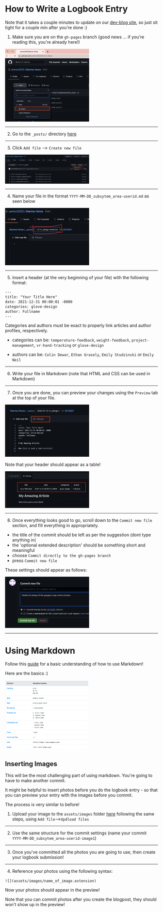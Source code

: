 # How to Write a Logbook Entry

Note that it takes a couple minutes to update on our [dev-blog site](https://uwtron2022.github.io/thermo-force/dev-blog/), so just sit tight for a couple min after you're done :)

1. Make sure you are on the ```gh-pages``` branch (good news ... if you're reading this, you're already here!)

<img src="assets/images/gh_branches.png" width="55%">

***

2. Go to the ```_posts/``` directory [here](https://github.com/uwtron2022/thermo-force/tree/gh-pages/_posts)

***

3. Click ```Add file``` --> ```Create new file```

<img src="assets/images/new_file.png" width="55%">

***

4. Name your file in the format ```YYYY-MM-DD_subsytem_area-userid.md``` as seen below

<img src="assets/images/file_naming.png" width="55%">

***

5. Insert a header (at the very beginning of your file) with the following format:

```
--- 
title: "Your Title Here"
date: 2021-12-31 00:00:01 -0000
categories: glove-design
author: Fullname
---
```

Categories and authors must be exact to properly link articles and author profiles, respectively.

- categories can be: ```temperature-feedback```, ```weight-feedback```, ```project-management```, ```vr-hand-tracking``` or ```glove-design```

- authors can be: ```Colin Dewar```, ```Ethan Grasely```, ```Emily Studzinski``` or ```Emily Neil```

***

6. Write your file in Markdown (note that HTML and CSS can be used in Markdown)

***

7. Once you are done, you can preview your changes using the ```Preview``` tab at the top of your file.

<img src="assets/images/preview_tab.png" width="55%">

Note that your header should appear as a table! 

<img src="assets/images/header_table.png" width="55%">

***

8. Once everything looks good to go, scroll down to the ```Commit new file``` section, and fill everything in appropriately.

- the title of the commit should be left as per the suggestion (dont type anything in(
- the 'optional extended description' should be something short and meaningful
- choose ```Commit directly to the gh-pages branch```
- press ```Commit new file```

These settings should appear as follows:

<img src="assets/images/commit_settings.png" width="55%">

***




# Using Markdown

Follow this [guide](https://www.markdownguide.org/cheat-sheet/) for a basic understanding of how to use Markdown!

Here are the basics :)

<img src="assets/images/markdown_basics.png" width="55%">

## Inserting Images

This will be the most challenging part of using markdown. You're going to have to make another commit.

It might be helpful to insert photos before you do the logbook entry - so that you can preview your entry with
the images before you commit. 

The process is very similar to before!

1. Upload your image to the ```assets/images``` folder [here](https://github.com/uwtron2022/thermo-force/tree/gh-pages/assets/images) following the same steps,
using ```Add file```-->```Updload files```

***

2. Use the same structure for the commit settings (name your commit ```YYYY-MM-DD_subsytem_area-userid-image1```)

***

3. Once you've committed all the photos you are going to use, then create your logbook submission! 

***

4. Reference your photos using the following syntax:

```![](assets/images/name_of_image.extension)```

Now your photos should appear in the preview!

Note that you can commit photos after you create the blogpost, they should won't show up in the preview! 
